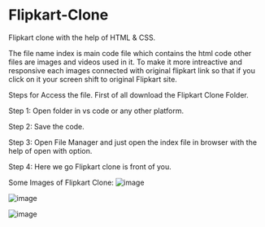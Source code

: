 # Flipkart-Clone
Flipkart clone with the help of HTML &amp; CSS.

The file name index is main code file which contains the html code other files are images and videos used in it.
To make it more intreactive and responsive each images connected with original flipkart link so that if you click on it your screen shift to original Flipkart site.

Steps for Access the file. First of all download the Flipkart Clone Folder.

Step 1: Open folder in vs code or any other platform.

Step 2: Save the code.

Step 3: Open File Manager and just open the index file in browser with the help of open with option.

Step 4: Here we go Flipkart clone is front of you.

Some Images of Flipkart Clone:
![image](https://github.com/Raja9016/Flipkart-Clone-web-using-HTML-and-CSS/assets/121266785/d9888479-2981-4cec-8232-8bdad2182c6b)

![image](https://github.com/Raja9016/Flipkart-Clone-web-using-HTML-and-CSS/assets/121266785/0097c900-074d-458b-befe-1fb7c1b43309)

![image](https://github.com/Raja9016/Flipkart-Clone-web-using-HTML-and-CSS/assets/121266785/d0036e4b-3d3a-4545-aa4b-4e76367cf2f6)
